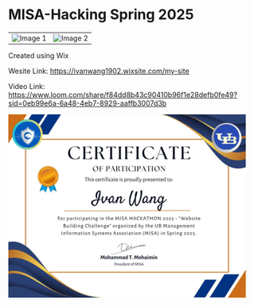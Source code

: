 # MISA-Hacking Spring 2025

<table>
  <tr>
    <td><img src="https://github.com/user-attachments/assets/03680168-b730-4ee7-bf32-eac4442a651c" width="473" alt="Image 1" /></td>
    <td><img src="https://github.com/user-attachments/assets/3d489b87-bd6a-4f5e-ac14-c6b750a7f66f" width="477" alt="Image 2" /></td>
  </tr>
</table>



Created using Wix

 Wesite Link: https://ivanwang1902.wixsite.com/my-site

 Video Link: https://www.loom.com/share/f84dd8b43c90410b96f1e28defb0fe49?sid=0eb99e6a-6a48-4eb7-8929-aaffb3007d3b


<img width="477" alt="image" src="https://github.com/webgence/MISA-Hacking/blob/main/02.%20Ivan%20Wang%20-%20MISA%20Hackathon%20Participation%20Certificate.jpg" />
